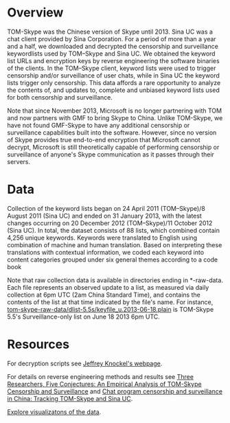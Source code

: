 Overview 
========

TOM-Skype was the Chinese version of Skype until 2013. Sina UC was a chat client provided by Sina Corporation. For a period of more than a year and a half, we downloaded and decrypted the censorship and surveillance keywordlists used by TOM–Skype and Sina UC. We obtained the keyword list URLs and encryption keys by reverse engineering the software binaries of the clients. In the TOM–Skype client, keyword lists were used to trigger censorship and/or surveillance of user chats, while in Sina UC the keyword lists trigger only censorship. This data affords a rare opportunity to analyze the contents of, and updates to, complete and unbiased keyword lists used for both censorship and surveillance. 

Note that since November 2013, Microsoft is no longer partnering with TOM and now partners with GMF to bring Skype to China. Unlike TOM-Skype, we have not found GMF-Skype to have any additional censorship or surveillance capabilities built into the software. However, since no version of Skype provides true end-to-end encryption that Microsoft cannot decrypt, Microsoft is still theoretically capable of performing censorship or surveillance of anyone's Skype communication as it passes through their servers.

Data
========
Collection of the keyword lists began on 24 April 2011 (TOM–Skype)/8 August 2011 (Sina UC) and ended on 31 January 2013, with the latest changes occurring on 20 December 2012 (TOM–Skype)/11 October 2012 (Sina UC). In total, the dataset consists of 88 lists, which combined contain 4,256 unique keywords. Keywords were translated to English using combination of machine and human translation. Based on interpreting these translations with contextual information, we coded each keyword into content categories grouped under six general themes according to a code book

Note that raw collection data is available in directories ending in \*-raw-data.  Each file represents an observed update to a list, as measured via daily collection at 6pm UTC (2am China Standard Time), and contains the contents of the list at that time indicated by the file's name.  For instance, [tom-skype-raw-data/dlist-5.5s/keyfile_u.2013-06-18.plain](https://github.com/citizenlab/chat-censorship/blob/master/TOM-Skype--Sina-UC/tom-skype-raw-data/dlist-5.5s/keyfile_u.2013-06-18.plain) is TOM-Skype 5.5's Surveillance-only list on June 18 2013 6pm UTC.

Resources 
========
For decryption scripts see [Jeffrey Knockel's webpage](https://www.cs.unm.edu/~jeffk/tom-skype/).

For details on reverse engineering methods and results see
[Three Researchers, Five Conjectures: An Empirical Analysis of TOM-Skype Censorship and Surveillance](https://www.cs.unm.edu/~jeffk/publications/foci11tomskype.pdf) and [Chat program censorship and surveillance in China: Tracking TOM-Skype and Sina UC](http://firstmonday.org/ojs/index.php/fm/article/view/4628/3727).

[Explore visualizatons of the data](https://china-chats.net).
